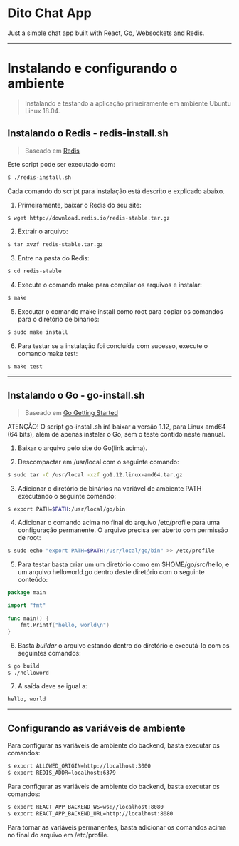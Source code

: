 # Dito Chat App

Just a simple chat app built with React, Go, Websockets and Redis.


----
# Instalando e configurando o ambiente

> Instalando e testando a aplicação primeiramente em ambiente Ubuntu Linux 18.04.

## Instalando o Redis - redis-install.sh

> Baseado em [Redis](https://redis.io/topics/quickstart)

Este script pode ser executado com: 
```bash
$ ./redis-install.sh
```
Cada comando do script para instalação está descrito e explicado abaixo.

1. Primeiramente, baixar o Redis do seu site:
```bash
$ wget http://download.redis.io/redis-stable.tar.gz
```
2. Extrair o arquivo:
```bash
$ tar xvzf redis-stable.tar.gz
```
3. Entre na pasta do Redis:
```bash
$ cd redis-stable
```
4. Execute o comando make para compilar os arquivos e instalar:
```bash
$ make
```
5. Executar o comando make install como root para copiar os comandos para o diretório de binários:
```bash
$ sudo make install
```
6. Para testar se a instalação foi concluída com sucesso, execute o comando make test:
```bash
$ make test
```

----
## Instalando o Go - go-install.sh
> Baseado em [Go Getting Started](https://golang.org/doc/install)

ATENÇÃO! O script go-install.sh irá baixar a versão 1.12, para Linux amd64 (64 bits), além de apenas instalar o Go, sem o teste contido neste manual.

1. Baixar o arquivo pelo site do Go(link acima).

2. Descompactar em /usr/local com o seguinte comando:
```bash
$ sudo tar -C /usr/local -xzf go1.12.linux-amd64.tar.gz
``` 

3. Adicionar o diretório de binários na variável de ambiente PATH executando o seguinte comando:
```bash
$ export PATH=$PATH:/usr/local/go/bin
```

4. Adicionar o comando acima no final do arquivo /etc/profile para uma configuração permanente. O arquivo precisa ser aberto com permissão de root:
```bash
$ sudo echo "export PATH=$PATH:/usr/local/go/bin" >> /etc/profile
```

5. Para testar basta criar um um diretório como em $HOME/go/src/hello, e um arquivo helloworld.go dentro deste diretório com o seguinte conteúdo:
```go
package main

import "fmt"

func main() {
	fmt.Printf("hello, world\n")
}
```

6. Basta *buildar* o arquivo estando dentro do diretório e executá-lo com os seguintes comandos: 
```bash
$ go build
$ ./helloword
```

7. A saída deve se igual a:
```bash
hello, world
```

----
## Configurando as variáveis de ambiente

Para configurar as variáveis de ambiente do backend, basta executar os comandos:
```bash
$ export ALLOWED_ORIGIN=http://localhost:3000
$ export REDIS_ADDR=localhost:6379
```

Para configurar as variáveis de ambiente do backend, basta executar os comandos:
```bash
$ export REACT_APP_BACKEND_WS=ws://localhost:8080
$ export REACT_APP_BACKEND_URL=http://localhost:8080
```

Para tornar as variáveis permanentes, basta adicionar os comandos acima no final do arquivo em /etc/profile.
